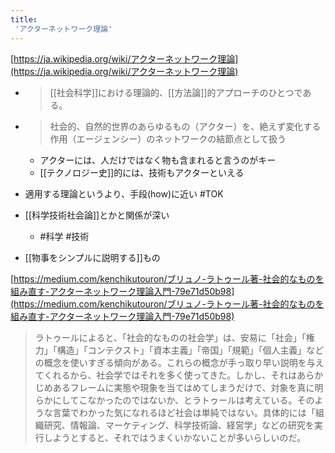 ```yaml
---
title:
 'アクターネットワーク理論'
---
```


[https://ja.wikipedia.org/wiki/アクターネットワーク理論](https://ja.wikipedia.org/wiki/アクターネットワーク理論)
- > [[社会科学]]における理論的、[[方法論]]的アプローチのひとつである。

- >  社会的、自然的世界のあらゆるもの（アクター）を、絶えず変化する作用（エージェンシー）のネットワークの結節点として扱う
    - アクターには、人だけではなく物も含まれると言うのがキー
    - [[テクノロジー史]]的には、技術もアクターといえる

- 適用する理論というより、手段(how)に近い #TOK

- [[科学技術社会論]]とかと関係が深い
    - #科学 #技術

- [[物事をシンプルに説明する]]もの

[https://medium.com/kenchikutouron/ブリュノ-ラトゥール著-社会的なものを組み直す-アクターネットワーク理論入門-79e71d50b98](https://medium.com/kenchikutouron/ブリュノ-ラトゥール著-社会的なものを組み直す-アクターネットワーク理論入門-79e71d50b98)
> ラトゥールによると、「社会的なものの社会学」は、安易に「社会」「権力」「構造」「コンテクスト」「資本主義」「帝国」「規範」「個人主義」などの概念を使いすぎる傾向がある。これらの概念が手っ取り早い説明を与えてくれるから、社会学ではそれを多く使ってきた。しかし、それはあらかじめあるフレームに実態や現象を当てはめてしまうだけで、対象を真に明らかにしてこなかったのではないか、とラトゥールは考えている。そのような言葉でわかった気になれるほど社会は単純ではない。具体的には「組織研究、情報論、マーケティング、科学技術論、経営学」などの研究を実行しようとすると、それではうまくいかないことが多いらしいのだ。
